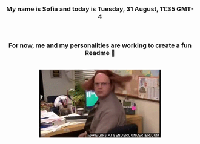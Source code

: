 


<div align="center">
<h3 >My name is Sofia and today is Tuesday, 31 August, 11:35 GMT-4</h3><br>
<h3 >For now, me and my personalities are working to create a fun Readme 👋
</h3><br>
<img src='img/dwight.gif' alt='working...'/>
</div>
